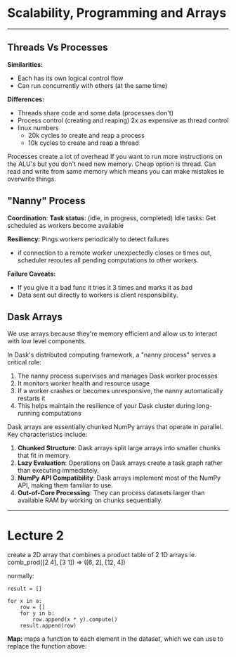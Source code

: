 # Scalability, Programming and Arrays 
---
## Threads Vs Processes 

**Similarities:** 
- Each has its own logical control flow
- Can run concurrently with others (at the same time)

**Differences:** 
- Threads share code and some data (processes don't)
- Process control (creating and reaping) 2x as expensive as thread control
- linux numbers
	- 20k cycles to create and reap a process
	- 10k cycles to create and reap a thread
	 
Processes create a lot of overhead
If you want to run more instructions on the ALU's but you don't need new memory. Cheap option is thread. Can read and write from same memory which means you can make mistakes ie overwrite things. 

## "Nanny" Process

**Coordination**: 
**Task status**: (idle, in progress, completed)
Idle tasks: Get scheduled as workers become available

**Resiliency:** Pings workers periodically to detect failures
- if connection to a remote worker unexpectedly closes or times out, scheduler reroutes all pending computations to other workers.

**Failure Caveats:**
- If you give it a bad func it tries it 3 times and marks it as bad
- Data sent out directly to workers is client responsibility.

## Dask Arrays
We use arrays because they're memory efficient and allow us to interact with low level components.

In Dask's distributed computing framework, a "nanny process" serves a critical role:

1. The nanny process supervises and manages Dask worker processes
2. It monitors worker health and resource usage
3. If a worker crashes or becomes unresponsive, the nanny automatically restarts it
4. This helps maintain the resilience of your Dask cluster during long-running computations

Dask arrays are essentially chunked NumPy arrays that operate in parallel. Key characteristics include:

1. **Chunked Structure**: Dask arrays split large arrays into smaller chunks that fit in memory.
2. **Lazy Evaluation**: Operations on Dask arrays create a task graph rather than executing immediately.
3. **NumPy API Compatibility**: Dask arrays implement most of the NumPy API, making them familiar to use.
4. **Out-of-Core Processing**: They can process datasets larger than available RAM by working on chunks sequentially.
---
# Lecture 2

create a 2D array that combines a product table of 2 1D arrays ie.
comb_prod([2 4], [3 1]) => ([6, 2], [12, 4])



normally:
```
result = []

for x in a:
	row = []
	for y in b:
		row.append(x * y).compute()
	result.append(row)
```
**Map:** maps a function to each element in the dataset, which we can use to replace the function above:

```

```







